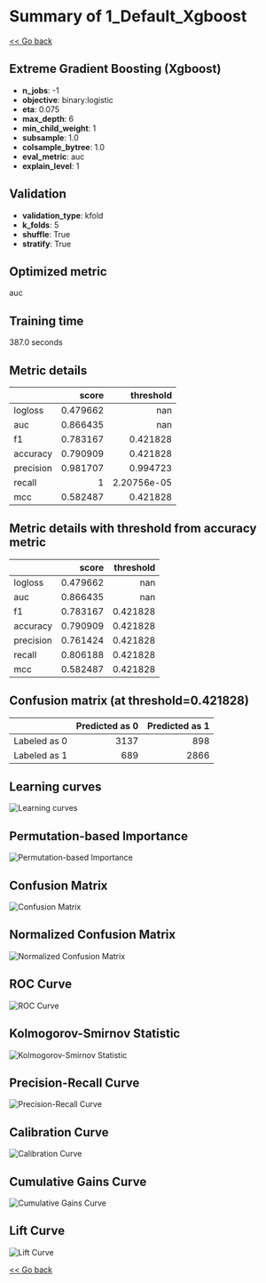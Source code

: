 # Summary of 1_Default_Xgboost

[<< Go back](../README.md)


## Extreme Gradient Boosting (Xgboost)
- **n_jobs**: -1
- **objective**: binary:logistic
- **eta**: 0.075
- **max_depth**: 6
- **min_child_weight**: 1
- **subsample**: 1.0
- **colsample_bytree**: 1.0
- **eval_metric**: auc
- **explain_level**: 1

## Validation
 - **validation_type**: kfold
 - **k_folds**: 5
 - **shuffle**: True
 - **stratify**: True

## Optimized metric
auc

## Training time

387.0 seconds

## Metric details
|           |    score |     threshold |
|:----------|---------:|--------------:|
| logloss   | 0.479662 | nan           |
| auc       | 0.866435 | nan           |
| f1        | 0.783167 |   0.421828    |
| accuracy  | 0.790909 |   0.421828    |
| precision | 0.981707 |   0.994723    |
| recall    | 1        |   2.20756e-05 |
| mcc       | 0.582487 |   0.421828    |


## Metric details with threshold from accuracy metric
|           |    score |   threshold |
|:----------|---------:|------------:|
| logloss   | 0.479662 |  nan        |
| auc       | 0.866435 |  nan        |
| f1        | 0.783167 |    0.421828 |
| accuracy  | 0.790909 |    0.421828 |
| precision | 0.761424 |    0.421828 |
| recall    | 0.806188 |    0.421828 |
| mcc       | 0.582487 |    0.421828 |


## Confusion matrix (at threshold=0.421828)
|              |   Predicted as 0 |   Predicted as 1 |
|:-------------|-----------------:|-----------------:|
| Labeled as 0 |             3137 |              898 |
| Labeled as 1 |              689 |             2866 |

## Learning curves
![Learning curves](learning_curves.png)

## Permutation-based Importance
![Permutation-based Importance](permutation_importance.png)
## Confusion Matrix

![Confusion Matrix](confusion_matrix.png)


## Normalized Confusion Matrix

![Normalized Confusion Matrix](confusion_matrix_normalized.png)


## ROC Curve

![ROC Curve](roc_curve.png)


## Kolmogorov-Smirnov Statistic

![Kolmogorov-Smirnov Statistic](ks_statistic.png)


## Precision-Recall Curve

![Precision-Recall Curve](precision_recall_curve.png)


## Calibration Curve

![Calibration Curve](calibration_curve_curve.png)


## Cumulative Gains Curve

![Cumulative Gains Curve](cumulative_gains_curve.png)


## Lift Curve

![Lift Curve](lift_curve.png)



[<< Go back](../README.md)
